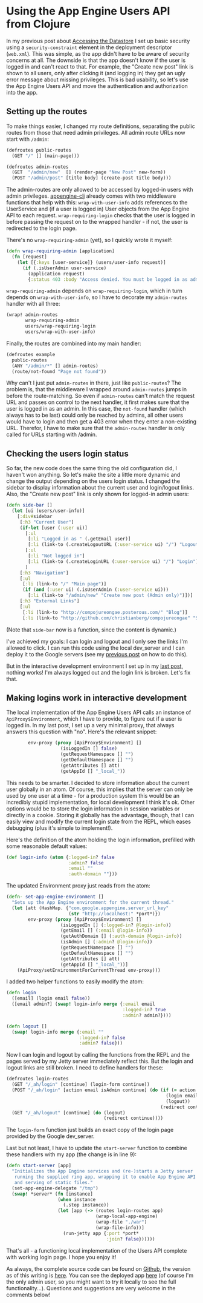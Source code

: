 # Using the App Engine Users API from Clojure

In my previous post about [Accessing the Datastore][0] I set up basic
security using a `security-constraint` element in the deployment
descriptor (`web.xml`). This was simple, as the app didn't have to be
aware of security concerns at all. The downside is that the app
doesn't know if the user is logged in and can't react to that. For
example, the "Create new post" link is shown to all users, only after
clicking it (and logging in) they get an ugly error message about
missing privileges. This is bad usability, so let's use the App Engine
Users API and move the authentication and authorization into the app.

<!--more-->

## Setting up the routes

To make things easier, I changed my route definitions, separating the
public routes from those that need admin privileges. All admin route
URLs now start with `/admin`:

```clojure
(defroutes public-routes
  (GET "/" [] (main-page)))

(defroutes admin-routes
  (GET  "/admin/new"  [] (render-page "New Post" new-form))
  (POST "/admin/post" [title body] (create-post title body)))
```

The admin-routes are only allowed to be accessed by logged-in users
with admin privileges.  [appengine-clj][1] already comes with two
middleware functions that help with this: `wrap-with-user-info` adds
references to the UserService and (if a user is logged in) User
objects from the App Engine API to each
request. `wrap-requiring-login` checks that the user is logged in
before passing the request on to the wrapped handler - if not, the
user is redirected to the login page.

There's no `wrap-requiring-admin` (yet), so I quickly wrote it myself:

```clojure
(defn wrap-requiring-admin [application]
  (fn [request]
    (let [{:keys [user-service]} (users/user-info request)]
      (if (.isUserAdmin user-service)
        (application request)
        {:status 403 :body "Access denied. You must be logged in as admin user!"}))))
```

`wrap-requiring-admin` depends on `wrap-requiring-login`, which in
turn depends on `wrap-with-user-info`, so I have to decorate my
`admin-routes` handler with all three:

```clojure
(wrap! admin-routes
       wrap-requiring-admin
       users/wrap-requiring-login
       users/wrap-with-user-info)
```

Finally, the routes are combined into my main handler:

```clojure
(defroutes example
  public-routes
  (ANY "/admin/*" [] admin-routes)
  (route/not-found "Page not found"))
```

Why can't I just put `admin-routes` in there, just like
`public-routes`? The problem is, that the middleware I wrapped around
`admin-routes` jumps in before the route-matching. So even if
`admin-routes` can't match the request URL and passes on control to
the next handler, it first makes sure that the user is logged in as an
admin. In this case, the `not-found` handler (which always has to be
last) could only be reached by admins, all other users would have to
login and then get a 403 error when they enter a non-existing URL.
Therefor, I have to make sure that the `admin-routes` handler is only
called for URLs starting with /admin.

## Checking the users login status

So far, the new code does the same thing the old configuration did, I
haven't won anything. So let's make the site a little more dynamic and
change the output depending on the users login status. I changed the
sidebar to display information about the current user and login/logout
links. Also, the "Create new post" link is only shown for logged-in
admin users:

```clojure
(defn side-bar []
  (let [ui (users/user-info)]
    [:div#sidebar
     [:h3 "Current User"]
     (if-let [user (:user ui)]
       [:ul
        [:li "Logged in as " (.getEmail user)]
        [:li (link-to (.createLogoutURL (:user-service ui) "/") "Logout")]]
       [:ul
        [:li "Not logged in"]
        [:li (link-to (.createLoginURL (:user-service ui) "/") "Login")]]
       )
     [:h3 "Navigation"]
     [:ul
      [:li (link-to "/" "Main page")]
      (if (and (:user ui) (.isUserAdmin (:user-service ui)))
        [:li (link-to "/admin/new" "Create new post (Admin only)")])]
     [:h3 "External Links"]
     [:ul
      [:li (link-to "http://compojureongae.posterous.com/" "Blog")]
      [:li (link-to "http://github.com/christianberg/compojureongae" "Source Code")]]]))
```

(Note that `side-bar` now is a function, since the content is dynamic.)

I've achieved my goals: I can login and logout and I only see the
links I'm allowed to click. I can run this code using the local
dev_server and I can deploy it to the Google servers (see my 
[previous post][2] on how to do this).

But in the interactive development environment I set up in my 
[last post][3], nothing works! I'm always logged out and the login
link is broken.  Let's fix that.

## Making logins work in interactive development

The local implementation of the App Engine Users API calls an instance
of `ApiProxy$Environment`, which I have to provide, to figure out if a
user is logged in. In my last post, I set up a very minimal proxy,
that always answers this question with "no". Here's the relevant
snippet:

```clojure
        env-proxy (proxy [ApiProxy$Environment] []
                    (isLoggedIn [] false)
                    (getRequestNamespace [] "")
                    (getDefaultNamespace [] "")
                    (getAttributes [] att)
                    (getAppId [] "_local_"))
```

This needs to be smarter. I decided to store information about the
current user globally in an atom. Of course, this implies that the
server can only be used by one user at a time - for a production
system this would be an incredibly stupid implementation, for local
development I think it's ok. Other options would be to store the login
information in session variables or directly in a cookie. Storing it
globally has the advantage, though,  that I can easily view and modify
the current login state from the REPL, which eases debugging (plus
it's simple to implement!).

Here's the definition of the atom holding the login information,
prefilled with some reasonable default values:

```clojure
(def login-info (atom {:logged-in? false
                       :admin? false
                       :email ""
                       :auth-domain ""}))
```

The updated Environment proxy just reads from the atom:

```clojure
(defn- set-app-engine-environment []
  "Sets up the App Engine environment for the current thread."
  (let [att (HashMap. {"com.google.appengine.server_url_key"
                       (str "http://localhost:" *port*)})
        env-proxy (proxy [ApiProxy$Environment] []
                    (isLoggedIn [] (:logged-in? @login-info))
                    (getEmail [] (:email @login-info))
                    (getAuthDomain [] (:auth-domain @login-info))
                    (isAdmin [] (:admin? @login-info))
                    (getRequestNamespace [] "")
                    (getDefaultNamespace [] "")
                    (getAttributes [] att)
                    (getAppId [] "_local_"))]
    (ApiProxy/setEnvironmentForCurrentThread env-proxy)))
```

I added two helper functions to easily modify the atom:

```clojure
(defn login
  ([email] (login email false))
  ([email admin?] (swap! login-info merge {:email email
                                           :logged-in? true
                                           :admin? admin?})))

(defn logout []
  (swap! login-info merge {:email ""
                           :logged-in? false
                           :admin? false}))
```

Now I can login and logout by calling the functions from the REPL and
the pages served by my Jetty server immediately reflect this. But the
login and logout links are still broken. I need to define handlers for
these:

```clojure
(defroutes login-routes
  (GET "/_ah/login" [continue] (login-form continue))
  (POST "/_ah/login" [action email isAdmin continue] (do (if (= action "Log In")
                                                           (login email (boolean isAdmin))
                                                           (logout))
                                                         (redirect continue)))
  (GET "/_ah/logout" [continue] (do (logout)
                                    (redirect continue))))
```

The `login-form` function just builds an exact copy of the login page
provided by the Google dev_server.

Last but not least, I have to update the `start-server` function to
combine these handlers with my app (the change is in line 9):

```clojure
(defn start-server [app]
  "Initializes the App Engine services and (re-)starts a Jetty server
   running the supplied ring app, wrapping it to enable App Engine API use
   and serving of static files."
  (set-app-engine-delegate "/tmp")
  (swap! *server* (fn [instance]
                   (when instance
                     (.stop instance))
                   (let [app (-> (routes login-routes app)
                                 (wrap-local-app-engine)
                                 (wrap-file "./war")
                                 (wrap-file-info))]
                     (run-jetty app {:port *port*
                                     :join? false})))))
```

That's all - a functioning local implementation of the Users API
complete with working login page. I hope you enjoy it!

As always, the complete source code can be found on [Github][4], the
version as of this writing is [here][5].  You can see the deployed app
[here][6] (of course I'm the only admin user, so you might want to try
it locally to see the full functionality...). Questions and
suggestions are very welcome in the comments below!

[0]: /blog/2010/06/01/accessing-the-app-engine-datastore
[1]: http://github.com/r0man/appengine-clj
[2]: /blog/2010/05/11/deploying-to-app-engine
[3]: /blog/2010/06/04/getting-interactive-development-to-work-again
[4]: http://github.com/christianberg/compojureongae
[5]: http://github.com/christianberg/compojureongae/tree/v0.3.0
[6]: http://v0-3.latest.compojureongae.appspot.com/
